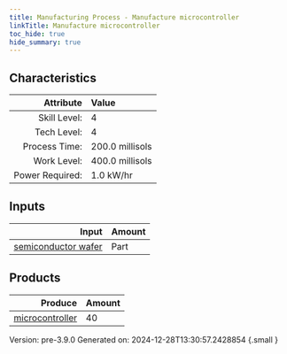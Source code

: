 ```yaml
---
title: Manufacturing Process - Manufacture microcontroller
linkTitle: Manufacture microcontroller
toc_hide: true
hide_summary: true
---
```



## Characteristics

| Attribute      | Value |
|--------:|:------|
|Skill Level:|4|
|Tech Level:|4|
|Process Time:|200.0 millisols|
|Work Level:|400.0 millisols|
|Power Required:|1.0 kW/hr|

## Inputs

| Input      | Amount |
|--------:|:------|
|[semiconductor wafer](/docs/definitions/part/semiconductor-wafer)|Part|1|

## Products


| Produce      | Amount |
|--------:|:------|
|[microcontroller](/docs/definitions/part/microcontroller)|40|


Version: pre-3.9.0 Generated on: 2024-12-28T13:30:57.2428854
{.small }

